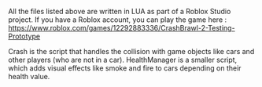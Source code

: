 All the files listed above are written in LUA as part of a Roblox Studio project.
If you have a Roblox account, you can play the game here : https://www.roblox.com/games/12292883336/CrashBrawl-2-Testing-Prototype

Crash is the script that handles the collision with game objects like cars and other players (who are not in a car).
HealthManager is a smaller script, which adds visual effects like smoke and fire to cars depending on their health value.
